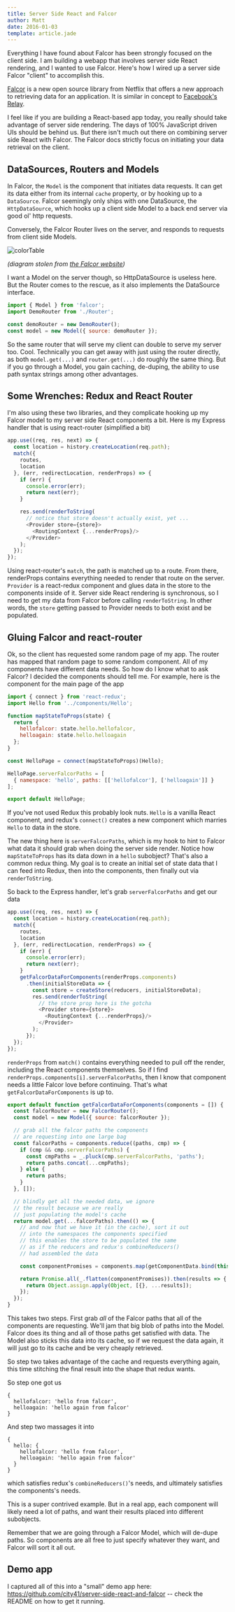 ```yaml
---
title: Server Side React and Falcor
author: Matt
date: 2016-01-03
template: article.jade
---
```

Everything I have found about Falcor has been strongly focused on the client side. I am building a webapp that involves server side React rendering, and I wanted to use Falcor. Here's how I wired up a server side Falcor "client" to accomplish this.

<span class="more"></span>

[Falcor](https://netflix.github.io/falcor/) is a new open source library from Netflix that offers a new approach to retrieving data for an application. It is similar in concept to [Facebook's Relay](https://facebook.github.io/relay/).

I feel like if you are building a React-based app today, you really should take advantage of server side rendering. The days of 100% JavaScript driven UIs should be behind us. But there isn't much out there on combining server side React with Falcor. The Falcor docs strictly focus on initiating your data retrieval on the client.

## DataSources, Routers and Models

In Falcor, the `Model` is the component that initiates data requests. It can get its data either from its internal `cache` property, or by hooking up to a `DataSource`. Falcor seemingly only ships with one DataSource, the `HttpDataSource`, which hooks up a client side Model to a back end server via good ol' http requests.

Conversely, the Falcor Router lives on the server, and responds to requests from client side Models.

![colorTable](img/falcor-end-to-end.png)

<em>(diagram stolen from [the Falcor website](https://netflix.github.io/falcor/documentation/model.html))</em>

I want a Model on the server though, so HttpDataSource is useless here. But the Router comes to the rescue, as it also implements the DataSource interface.

```javascript
import { Model } from 'falcor';
import DemoRouter from './Router';

const demoRouter = new DemoRouter();
const model = new Model({ source: demoRouter });
```

So the same router that will serve my client can double to serve my server too. Cool. Technically you can get away with just using the router directly, as both `model.get(...)` and `router.get(...)` do roughly the same thing. But if you go through a Model, you gain caching, de-duping, the ability to use path syntax strings among other advantages.

## Some Wrenches: Redux and React Router

I'm also using these two libraries, and they complicate hooking up my Falcor model to my server side React components a bit. Here is my Express handler that is using react-router (simplified a bit)

```javascript
app.use((req, res, next) => {
  const location = history.createLocation(req.path);
  match({
    routes,
    location
  }, (err, redirectLocation, renderProps) => {
    if (err) {
      console.error(err);
      return next(err);
    }

    res.send(renderToString(
      // notice that store doesn't actually exist, yet ...
      <Provider store={store}>
        <RoutingContext {...renderProps}/>
      </Provider>
    );
  });
});
```

Using react-router's `match`, the path is matched up to a route. From there, renderProps contains everything needed to render that route on the server. `Provider` is a react-redux component and glues data in the store to the components inside of it. Server side React rendering is synchronous, so I need to get my data from Falcor before calling `renderToString`. In other words, the `store` getting passed to Provider needs to both exist and be populated.

## Gluing Falcor and react-router
Ok, so the client has requested some random page of my app. The router has mapped that random page to some random component. All of my components have different data needs. So how do I know what to ask Falcor? I decided the components should tell me. For example, here is the component for the main page of the app

```javascript
import { connect } from 'react-redux';
import Hello from '../components/Hello';

function mapStateToProps(state) {
  return {
    hellofalcor: state.hello.hellofalcor,
    helloagain: state.hello.helloagain
  };
}

const HelloPage = connect(mapStateToProps)(Hello);

HelloPage.serverFalcorPaths = [
  { namespace: 'hello', paths: [['hellofalcor'], ['helloagain']] }
];

export default HelloPage;
```

If you've not used Redux this probably look nuts. `Hello` is a vanilla React component, and redux's `connect()` creates a new component which marries `Hello` to data in the store.

The new thing here is `serverFalcorPaths`, which is my hook to hint to Falcor what data it should grab when doing the server side render. Notice how `mapStateToProps` has its data down in a `hello` subobject? That's also a common redux thing. My goal is to create an initial set of state data that I can feed into Redux, then into the components, then finally out via `renderToString`.

So back to the Express handler, let's grab `serverFalcorPaths` and get our data

```javascript
app.use((req, res, next) => {
  const location = history.createLocation(req.path);
  match({
    routes,
    location
  }, (err, redirectLocation, renderProps) => {
    if (err) {
      console.error(err);
      return next(err);
    }
    getFalcorDataForComponents(renderProps.components)
      .then(initialStoreData => {
        const store = createStore(reducers, initialStoreData);
        res.send(renderToString(
          // the store prop here is the gotcha
          <Provider store={store}>
            <RoutingContext {...renderProps}/>
          </Provider>
        );
      });
  });
});
```

`renderProps` from `match()` contains everything needed to pull off the render, including the React components themselves. So if I find `renderProps.components[i].serverFalcorPaths`, then I know that component needs a little Falcor love before continuing. That's what `getFalcorDataForComponents` is up to.

```javascript
export default function getFalcorDataForComponents(components = []) {
  const falcorRouter = new FalcorRouter();
  const model = new Model({ source: falcorRouter });

  // grab all the falcor paths the components
  // are requesting into one large bag
  const falcorPaths = components.reduce((paths, cmp) => {
    if (cmp && cmp.serverFalcorPaths) {
      const cmpPaths = _.pluck(cmp.serverFalcorPaths, 'paths');
      return paths.concat(...cmpPaths);
    } else {
      return paths;
    }
  }, []);

  // blindly get all the needed data, we ignore
  // the result because we are really
  // just populating the model's cache
  return model.get(...falcorPaths).then(() => {
    // and now that we have it (in the cache), sort it out
    // into the namespaces the components specified
    // this enables the store to be populated the same
    // as if the reducers and redux's combineReducers()
    // had assembled the data

    const componentPromises = components.map(getComponentData.bind(this, model));

    return Promise.all(_.flatten(componentPromises)).then(results => {
      return Object.assign.apply(Object, [{}, ...results]);
    });
  });
}
```

This takes two steps. First grab *all* of the Falcor paths that all of the components are requesting. We'll jam that big blob of paths into the Model. Falcor does its thing and all of those paths get satisfied with data. The Model also sticks this data into its cache, so if we request the data again, it will just go to its cache and be very cheaply retrieved.

So step two takes advantage of the cache and requests everything again, this time stitching the final result into the shape that redux wants.

So step one got us

```
{
  hellofalcor: 'hello from falcor',
  helloagain: 'hello again from falcor'
}
```

And step two massages it into

```
{
  hello: {
    hellofalcor: 'hello from falcor',
    helloagain: 'hello again from falcor'
  }
}
```
which satisfies redux's `combineReducers()`'s needs, and ultimately satisfies the components's needs.

This is a super contrived example. But in a real app, each component will likely need a lot of paths, and want their results placed into different subobjects.

Remember that we are going through a Falcor Model, which will de-dupe paths. So components are all free to just specify whatever they want, and Falcor will sort it all out.

## Demo app

I captured all of this into a "small" demo app here: https://github.com/city41/server-side-react-and-falcor -- check the README on how to get it running.
